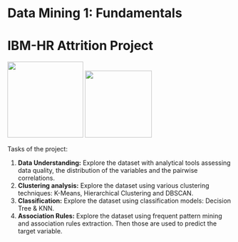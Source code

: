 # Data Mining 1: Fundamentals 
# IBM-HR Attrition Project
<img width=170px src= "https://upload.wikimedia.org/wikipedia/commons/thumb/f/fc/IBM_logo_in.jpg/1600px-IBM_logo_in.jpg" />  <img width=150px src="https://www.plan4res.eu/wp-content/uploads/2018/02/University-of-Pisa-Italy.png" />

Tasks of the project:
1. **Data Understanding:** Explore the dataset with analytical tools assessing data quality, the distribution of the variables and the pairwise correlations. 
2. **Clustering analysis:** Explore the dataset using various clustering techniques: K-Means, Hierarchical Clustering and DBSCAN.
3. **Classification:** Explore the dataset using classification models: Decision Tree & KNN.
4. **Association Rules:** Explore the dataset using frequent pattern mining and association rules extraction. Then those are used to predict the target variable.
